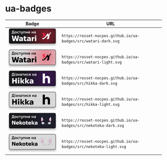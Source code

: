 # ua-badges

| Badge | URL |
| ----- | --- |
| ![Watari-Dark](src/watari-dark.svg) | `https://rosset-nocpes.github.io/ua-badges/src/watari-dark.svg` |
| ![Watari-Light](src/watari-light.svg) | `https://rosset-nocpes.github.io/ua-badges/src/watari-light.svg` |
| ![Hikka-Dark](src/hikka-dark.svg) | `https://rosset-nocpes.github.io/ua-badges/src/hikka-dark.svg` |
| ![Hikka-Light](src/hikka-light.svg) | `https://rosset-nocpes.github.io/ua-badges/src/hikka-light.svg` |
| ![Nekoteka-Dark](src/nekoteka-dark.svg) | `https://rosset-nocpes.github.io/ua-badges/src/nekoteka-dark.svg` |
| ![Nekoteka-Light](src/nekoteka-light.svg) | `https://rosset-nocpes.github.io/ua-badges/src/nekoteka-light.svg` |
